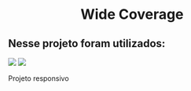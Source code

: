 <h1 align="center">Wide Coverage</h1>

<h2>Nesse projeto foram utilizados:</h2>
<img src="https://img.shields.io/badge/HTML5-E34F26?style=for-the-badge&logo=html5&logoColor=white"/>
<img src="https://img.shields.io/badge/CSS3-1572B6?style=for-the-badge&logo=css3&logoColor=white"/>
<br/>
<p>Projeto responsivo</p>

